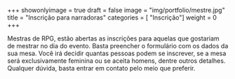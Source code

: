 +++
showonlyimage = true
draft = false
image = "img/portfolio/mestre.jpg"
title = "Inscrição para narradoras"
categories = [ "Inscrição"]
weight = 0
+++

Mestras de RPG, estão abertas as inscrições para aquelas que gostariam de mestrar no dia do evento. Basta preencher o formulário com os dados da sua mesa. Você irá decidir quantas pessoas podem se inscrever, se a mesa será exclusivamente feminina ou se aceita homens, dentre outros detalhes. Qualquer dúvida, basta entrar em contato pelo meio que preferir.